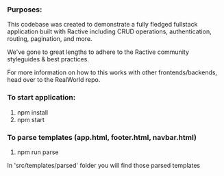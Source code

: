 ### Purposes:
This codebase was created to demonstrate a fully fledged fullstack application built with Ractive including 
CRUD operations, authentication, routing, pagination, and more.

We've gone to great lengths to adhere to the Ractive community styleguides & best practices.

For more information on how to this works with other frontends/backends, head over to the RealWorld repo.

### To start application:
1. npm install
2. npm start

### To parse templates (app.html, footer.html, navbar.html)
1. npm run parse

In 'src/templates/parsed' folder you will find those parsed templates
